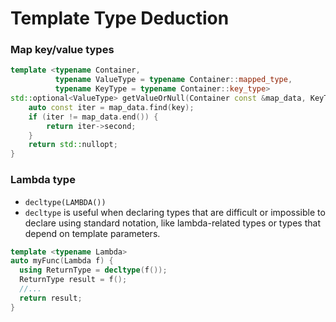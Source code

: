 # Template Type Deduction











### Map key/value types

```cpp
template <typename Container,
          typename ValueType = typename Container::mapped_type,
          typename KeyType = typename Container::key_type>
std::optional<ValueType> getValueOrNull(Container const &map_data, KeyType const &key) {
    auto const iter = map_data.find(key);
    if (iter != map_data.end()) {
        return iter->second;
    }
    return std::nullopt;
}
```







### Lambda type

- `decltype(LAMBDA())`
- `decltype` is useful when declaring types that are difficult or impossible to declare using standard notation, like lambda-related types or types that depend on template parameters.

```cpp
template <typename Lambda>
auto myFunc(Lambda f) {
  using ReturnType = decltype(f());
  ReturnType result = f();
  //...
  return result;
}
```

